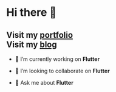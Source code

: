 # Hi there 👋 


**Visit my [portfolio](abhishekm.com)**</br>
**Visit my [blog](blog.abhishekm.com)**</br>
----
- 🔭 I’m currently working on **Flutter**

- 👯 I’m looking to collaborate on **Flutter**

- 💬 Ask me about **Flutter**


<!--
**AbhishekManjunath98/AbhishekManjunath98** is a ✨ _special_ ✨ repository because its `README.md` (this file) appears on your GitHub profile.

Here are some ideas to get you started:

- 🔭 I’m currently working on ...
- 🌱 I’m currently learning ...
- 👯 I’m looking to collaborate on ...
- 🤔 I’m looking for help with ...
- 💬 Ask me about ...
- 📫 How to reach me: ...
- 😄 Pronouns: ...
- ⚡ Fun fact: ...
-->
